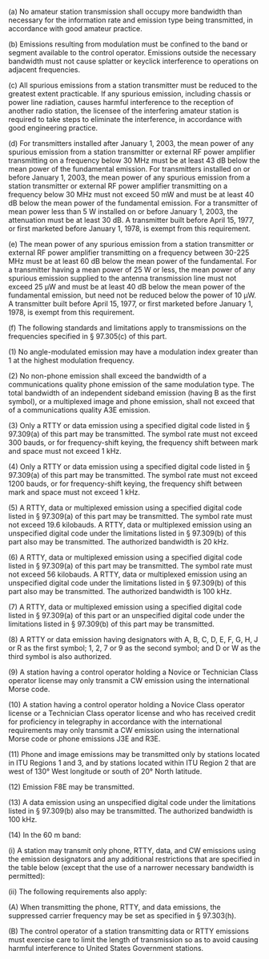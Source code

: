(a) No amateur station transmission shall occupy more bandwidth than necessary for the information rate and emission type being transmitted, in accordance with good amateur practice.

(b) Emissions resulting from modulation must be confined to the band or segment available to the control operator. Emissions outside the necessary bandwidth must not cause splatter or keyclick interference to operations on adjacent frequencies.

(c) All spurious emissions from a station transmitter must be reduced to the greatest extent practicable. If any spurious emission, including chassis or power line radiation, causes harmful interference to the reception of another radio station, the licensee of the interfering amateur station is required to take steps to eliminate the interference, in accordance with good engineering practice.

(d) For transmitters installed after January 1, 2003, the mean power of any spurious emission from a station transmitter or external RF power amplifier transmitting on a frequency below 30 MHz must be at least 43 dB below the mean power of the fundamental emission. For transmitters installed on or before January 1, 2003, the mean power of any spurious emission from a station transmitter or external RF power amplifier transmitting on a frequency below 30 MHz must not exceed 50 mW and must be at least 40 dB below the mean power of the fundamental emission. For a transmitter of mean power less than 5 W installed on or before January 1, 2003, the attenuation must be at least 30 dB. A transmitter built before April 15, 1977, or first marketed before January 1, 1978, is exempt from this requirement.

(e) The mean power of any spurious emission from a station transmitter or external RF power amplifier transmitting on a frequency between 30-225 MHz must be at least 60 dB below the mean power of the fundamental. For a transmitter having a mean power of 25 W or less, the mean power of any spurious emission supplied to the antenna transmission line must not exceed 25 µW and must be at least 40 dB below the mean power of the fundamental emission, but need not be reduced below the power of 10 µW. A transmitter built before April 15, 1977, or first marketed before January 1, 1978, is exempt from this requirement.

(f) The following standards and limitations apply to transmissions on the frequencies specified in § 97.305(c) of this part.
                                    

(1) No angle-modulated emission may have a modulation index greater than 1 at the highest modulation frequency.

(2) No non-phone emission shall exceed the bandwidth of a communications quality phone emission of the same modulation type. The total bandwidth of an independent sideband emission (having B as the first symbol), or a multiplexed image and phone emission, shall not exceed that of a communications quality A3E emission.

(3) Only a RTTY or data emission using a specified digital code listed in § 97.309(a) of this part may be transmitted. The symbol rate must not exceed 300 bauds, or for frequency-shift keying, the frequency shift between mark and space must not exceed 1 kHz.

(4) Only a RTTY or data emission using a specified digital code listed in § 97.309(a) of this part may be transmitted. The symbol rate must not exceed 1200 bauds, or for frequency-shift keying, the frequency shift between mark and space must not exceed 1 kHz.

(5) A RTTY, data or multiplexed emission using a specified digital code listed in § 97.309(a) of this part may be transmitted. The symbol rate must not exceed 19.6 kilobauds. A RTTY, data or multiplexed emission using an unspecified digital code under the limitations listed in § 97.309(b) of this part also may be transmitted. The authorized bandwidth is 20 kHz.

(6) A RTTY, data or multiplexed emission using a specified digital code listed in § 97.309(a) of this part may be transmitted. The symbol rate must not exceed 56 kilobauds. A RTTY, data or multiplexed emission using an unspecified digital code under the limitations listed in § 97.309(b) of this part also may be transmitted. The authorized bandwidth is 100 kHz.

(7) A RTTY, data or multiplexed emission using a specified digital code listed in § 97.309(a) of this part or an unspecified digital code under the limitations listed in § 97.309(b) of this part may be transmitted.

(8) A RTTY or data emission having designators with A, B, C, D, E, F, G, H, J or R as the first symbol; 1, 2, 7 or 9 as the second symbol; and D or W as the third symbol is also authorized.

(9) A station having a control operator holding a Novice or Technician Class operator license may only transmit a CW emission using the international Morse code.

(10) A station having a control operator holding a Novice Class operator license or a Technician Class operator license and who has received credit for proficiency in telegraphy in accordance with the international requirements may only transmit a CW emission using the international Morse code or phone emissions J3E and R3E.

(11) Phone and image emissions may be transmitted only by stations located in ITU Regions 1 and 3, and by stations located within ITU Region 2 that are west of 130° West longitude or south of 20° North latitude.

(12) Emission F8E may be transmitted.

(13) A data emission using an unspecified digital code under the limitations listed in § 97.309(b) also may be transmitted. The authorized bandwidth is 100 kHz.

(14) In the 60 m band:
                                    

(i) A station may transmit only phone, RTTY, data, and CW emissions using the emission designators and any additional restrictions that are specified in the table below (except that the use of a narrower necessary bandwidth is permitted):

(ii) The following requirements also apply:

(A) When transmitting the phone, RTTY, and data emissions, the suppressed carrier frequency may be set as specified in § 97.303(h).

(B) The control operator of a station transmitting data or RTTY emissions must exercise care to limit the length of transmission so as to avoid causing harmful interference to United States Government stations.

